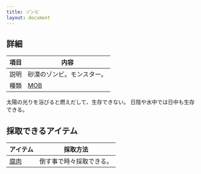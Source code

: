 ```yaml
---
title: ゾンビ
layout: document
---
```

## 詳細

|項目|内容|
|---|---|
|説明|砂漠のゾンビ。モンスター。|
|種類|[MOB](MOB)|

太陽の光りを浴びると燃えだして、生存できない。
日陰や水中では日中も生存できる。

## 採取できるアイテム

|アイテム|採取方法|
|---|---|
|[腐肉](腐肉)|倒す事で時々採取できる。|
